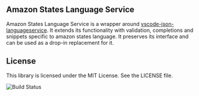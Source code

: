 ## Amazon States Language Service

Amazon States Language Service is a wrapper around [vscode-json-languageservice](https://github.com/microsoft/vscode-json-languageservice). It extends its functionality with validation, completions and snippets specific to amazon states language. It preserves its interface and can be used as a drop-in replacement for it. 

## License

This library is licensed under the MIT License. See the LICENSE file.



![Build Status](https://codebuild.us-west-2.amazonaws.com/badges?uuid=eyJlbmNyeXB0ZWREYXRhIjoidVBIMnJWT0tzQ1E3ZmhGZGdyWXdQNWdVc01OVEp1bXBrUlhIOXdROUdsMkM0dVFNcVJzc242anFkdFg2WFdDNTh2OTdnbkNCSGYwdmJ3cVdCZ1gzNjQ4PSIsIml2UGFyYW1ldGVyU3BlYyI6IkV4UVlhZU9EWW5WWkhsNDUiLCJtYXRlcmlhbFNldFNlcmlhbCI6MX0%3D&branch=master)

